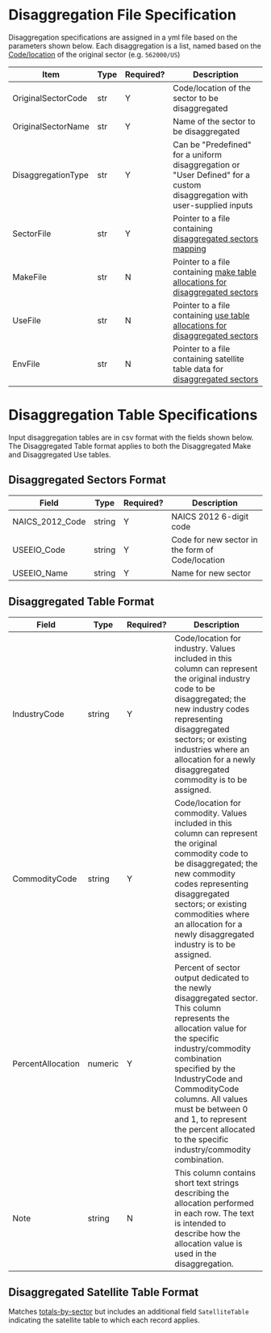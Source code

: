 # Disaggregation File Specification
Disaggregation specifications are assigned in a yml file based on the parameters shown below. Each disaggregation is a list, named based on the [Code/location](https://github.com/USEPA/useeior/blob/master/format_specs/Model.md#sector-meta) of the original sector (e.g. `562000/US`)

| Item | Type | Required? | Description |
| --- | --- | --- | --------- |
| OriginalSectorCode | str | Y | Code/location of the sector to be disaggregated |
| OriginalSectorName | str | Y | Name of the sector to be disaggregated |
| DisaggregationType | str | Y |  Can be "Predefined" for a uniform disaggregation or "User Defined" for a custom disaggregation with user-supplied inputs|
| SectorFile | str | Y | Pointer to a file containing [disaggregated sectors mapping](#disaggregated-sectors-format)  |
| MakeFile | str | N | Pointer to a file containing [make table allocations for disaggregated sectors](#disaggregated-make-format) |
| UseFile | str | N | Pointer to a file containing [use table allocations for disaggregated sectors](#disaggregated-use-format) |
| EnvFile | str | N | Pointer to a file containing satellite table data for [disaggregated sectors](#disaggregated-satellite-table-format) |

# Disaggregation Table Specifications
Input disaggregation tables are in csv format with the fields shown below. The Disaggregated Table format applies to both the Disaggregated Make and Disaggregated Use tables. 

## Disaggregated Sectors Format
| Field | Type | Required? | Description |
| --- | --- | --- | ---
| NAICS_2012_Code | string | Y | NAICS 2012 6-digit code |
| USEEIO_Code | string | Y | Code for new sector in the form of Code/location |
| USEEIO_Name | string | Y | Name for new sector |

## Disaggregated Table Format
Field | Type | Required? | Description |
-- | -- | -- | -- |
IndustryCode | string | Y | Code/location for industry. Values included in this column can represent the original industry code to be disaggregated; the new industry codes representing disaggregated sectors; or existing industries where an allocation for a newly disaggregated commodity is to be assigned.  |
CommodityCode | string | Y | Code/location for commodity. Values included in this column can represent the original commodity code to be disaggregated; the new commodity codes representing disaggregated sectors; or existing commodities where an allocation for a newly disaggregated industry is to be assigned.  |
PercentAllocation | numeric | Y | Percent of sector output dedicated to the newly disaggregated sector. This column represents the allocation value for the specific industry/commodity combination specified by the IndustryCode and CommodityCode columns. All values must be between 0 and 1, to represent the percent allocated to the specific industry/commodity combination. |
Note | string | N |  This column contains short text strings describing the allocation performed in each row. The text is intended to describe how the allocation value is used in the disaggregation. |

## Disaggregated Satellite Table Format
Matches [totals-by-sector](https://github.com/USEPA/useeior/blob/master/format_specs/Model.md#totals_by_sector) but includes an additional field `SatelliteTable` indicating the satellite table to which each record applies.
